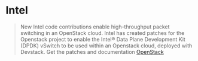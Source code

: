 # Intel

> New Intel code contributions enable high-throughput packet switching in an OpenStack cloud.  Intel has created patches for the Openstack project to enable the Intel® Data Plane Development Kit (DPDK) vSwitch to be used within an Openstack cloud, deployed with Devstack.  Get the patches and documentation [OpenStack](https://01.org/openstack)